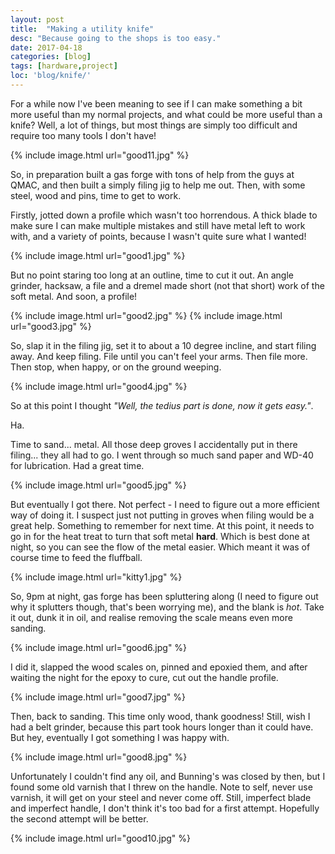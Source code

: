 ```yaml
---
layout: post
title:  "Making a utility knife"
desc: "Because going to the shops is too easy."
date: 2017-04-18
categories: [blog]
tags: [hardware,project]
loc: 'blog/knife/'
---
```


For a while now I've been meaning to see if I can make something
a bit more useful than my normal projects, and what could be 
more useful than a knife? Well, a lot of things, but most 
things are simply too difficult and require too many tools
I don't have!

{% include image.html url="good11.jpg"  %}


So, in preparation built a gas forge with tons of help from
the guys at QMAC, and then built a simply filing jig to help me out.
Then, with some steel, wood and pins, time to get to work.

Firstly, jotted down a profile which wasn't too horrendous. A thick blade
to make sure I can make multiple mistakes and still have metal left
to work with, and a variety of points, because I wasn't quite sure
what I wanted!


{% include image.html url="good1.jpg"  %}

But no point staring too long at an outline, time to cut it out. An
angle grinder, hacksaw, a file and a dremel made short (not that short)
work of the soft metal. And soon, a profile!

{% include image.html url="good2.jpg"  %}
{% include image.html url="good3.jpg"  %}

So, slap it in the filing jig, set it to about a 10 degree incline, and start
filing away. And keep filing. File until you can't feel your arms. Then file more.
Then stop, when happy, or on the ground weeping.

{% include image.html url="good4.jpg"  %}

So at this point I thought *"Well, the tedius part is done, now it gets easy."*.

Ha.

Time to sand... metal. All those deep groves I accidentally put in there filing...
they all had to go. I went through so much sand paper and WD-40 for lubrication. Had a great time.

{% include image.html url="good5.jpg"  %}

But eventually I got there. Not perfect - I need to figure out a more efficient way of doing it. I suspect
just not putting in groves when filing would be a great help. Something to remember for next time. At this point, 
it needs to go in for the heat treat to turn that soft metal **hard**. Which is best done at night, so you can see 
the flow of the metal easier. Which meant it was of course time to feed the fluffball.

{% include image.html url="kitty1.jpg"  %}

So, 9pm at night, gas forge has been spluttering along (I need to figure out why it splutters though,
that's been worrying me), and the blank is *hot*. Take it out, dunk it in oil, and realise
removing the scale means even more sanding. 

{% include image.html url="good6.jpg"  %}


I did it, slapped the wood scales on, pinned and epoxied them, and
after waiting the night for the epoxy to cure, cut out the handle profile.

{% include image.html url="good7.jpg"  %}

Then, back to sanding. This time only wood, thank goodness! Still, wish I had a belt grinder,
because this part took hours longer than it could have. But hey, eventually I got something I was happy with.

{% include image.html url="good8.jpg"  %}

Unfortunately I couldn't find any oil, and Bunning's was closed by then, but I found some old varnish that I 
threw on the handle. Note to self, never use varnish, it will get on your steel and never come off.  Still,
imperfect blade and imperfect handle, I don't think it's too bad for a first attempt. Hopefully the second attempt 
will be better.

{% include image.html url="good10.jpg"  %}


